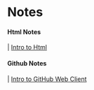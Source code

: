 Notes
=====
#### Html Notes
| [Intro to Html](html_notes/markdown/intro.md)
#### Github Notes
| [Intro to GitHub Web Client](git-github_notes/markdown)
